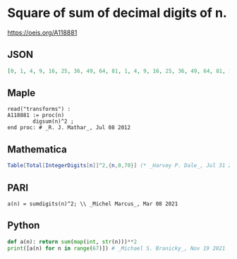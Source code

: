 # Square of sum of decimal digits of n\.
https://oeis.org/A118881
## JSON
```JSON
[0, 1, 4, 9, 16, 25, 36, 49, 64, 81, 1, 4, 9, 16, 25, 36, 49, 64, 81, 100, 4, 9, 16, 25, 36, 49, 64, 81, 100, 121, 9, 16, 25, 36, 49, 64, 81, 100, 121, 144, 16, 25, 36, 49, 64, 81, 100, 121, 144, 169, 25, 36, 49, 64, 81, 100, 121, 144, 169, 196, 36, 49, 64, 81, 100, 121, 144]
```
## Maple
```Maple
read("transforms") :
A118881 := proc(n)
        digsum(n)^2 ;
end proc: # _R. J. Mathar_, Jul 08 2012
```
## Mathematica
```Mathematica
Table[Total[IntegerDigits[n]]^2,{n,0,70}] (* _Harvey P. Dale_, Jul 31 2012 *)
```
## PARI
```PARI
a(n) = sumdigits(n)^2; \\ _Michel Marcus_, Mar 08 2021
```
## Python
```Python
def a(n): return sum(map(int, str(n)))**2
print([a(n) for n in range(67)]) # _Michael S. Branicky_, Nov 19 2021
```
